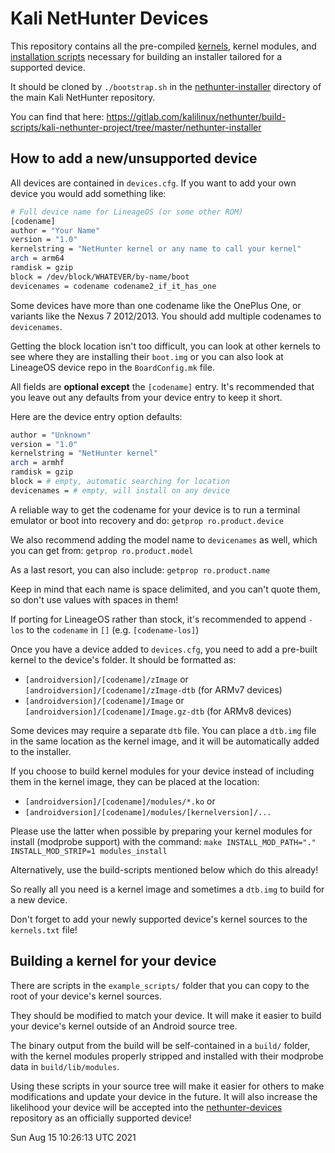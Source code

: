 # Kali NetHunter Devices

This repository contains all the pre-compiled [kernels](https://gitlab.com/kalilinux/nethunter/build-scripts/kali-nethunter-kernel), kernel modules, and [installation scripts](https://gitlab.com/kalilinux/nethunter/build-scripts/kali-nethunter-utils) necessary for building an installer tailored for a supported device.

It should be cloned by `./bootstrap.sh` in the [nethunter-installer](https://gitlab.com/kalilinux/nethunter/build-scripts/kali-nethunter-project/tree/master/nethunter-installer) directory of the main Kali NetHunter repository.

You can find that here: https://gitlab.com/kalilinux/nethunter/build-scripts/kali-nethunter-project/tree/master/nethunter-installer

## How to add a new/unsupported device

All devices are contained in `devices.cfg`. If you want to add your own device you would add something like:

```bash
# Full device name for LineageOS (or some other ROM)
[codename]
author = "Your Name"
version = "1.0"
kernelstring = "NetHunter kernel or any name to call your kernel"
arch = arm64
ramdisk = gzip
block = /dev/block/WHATEVER/by-name/boot
devicenames = codename codename2_if_it_has_one
```

Some devices have more than one codename like the OnePlus One, or variants like the Nexus 7 2012/2013. You should add multiple codenames to `devicenames`.

Getting the block location isn't too difficult, you can look at other kernels to see where they are installing their `boot.img` or you can also look at LineageOS device repo in the `BoardConfig.mk` file.

All fields are **optional except** the `[codename]` entry. It's recommended that you leave out any defaults from your device entry to keep it short.

Here are the device entry option defaults:

```bash
author = "Unknown"
version = "1.0"
kernelstring = "NetHunter kernel"
arch = armhf
ramdisk = gzip
block = # empty, automatic searching for location
devicenames = # empty, will install on any device
```

A reliable way to get the codename for your device is to run a terminal emulator or boot into recovery and do: `getprop ro.product.device`

We also recommend adding the model name to `devicenames` as well, which you can get from: `getprop ro.product.model`

As a last resort, you can also include: `getprop ro.product.name`

Keep in mind that each name is space delimited, and you can't quote them, so don't use values with spaces in them!

If porting for LineageOS rather than stock, it's recommended to append `-los` to the `codename` in `[]` (e.g. `[codename-los]`)

Once you have a device added to `devices.cfg`, you need to add a pre-built kernel to the device's folder. It should be formatted as:

- `[androidversion]/[codename]/zImage` or `[androidversion]/[codename]/zImage-dtb` (for ARMv7 devices)
- `[androidversion]/[codename]/Image` or `[androidversion]/[codename]/Image.gz-dtb` (for ARMv8 devices)

Some devices may require a separate `dtb` file. You can place a `dtb.img` file in the same location as the kernel image, and it will be automatically added to the installer.

If you choose to build kernel modules for your device instead of including them in the kernel image, they can be placed at the location:

- `[androidversion]/[codename]/modules/*.ko` or
- `[androidversion]/[codename]/modules/[kernelversion]/...`

Please use the latter when possible by preparing your kernel modules for install (modprobe support) with the command: `make INSTALL_MOD_PATH="." INSTALL_MOD_STRIP=1 modules_install`

Alternatively, use the build-scripts mentioned below which do this already!

So really all you need is a kernel image and sometimes a `dtb.img` to build for a new device.

Don't forget to add your newly supported device's kernel sources to the `kernels.txt` file!

## Building a kernel for your device

There are scripts in the `example_scripts/` folder that you can copy to the root of your device's kernel sources.

They should be modified to match your device. It will make it easier to build your device's kernel outside of an Android source tree.

The binary output from the build will be self-contained in a `build/` folder, with the kernel modules properly stripped and installed with their modprobe data in `build/lib/modules`.

Using these scripts in your source tree will make it easier for others to make modifications and update your device in the future. It will also increase the likelihood your device will be accepted into the [nethunter-devices](https://gitlab.com/kalilinux/nethunter/build-scripts/kali-nethunter-devices) repository as an officially supported device!


Sun Aug 15 10:26:13 UTC 2021
